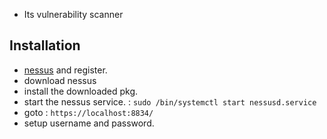 
- Its vulnerability scanner

## Installation

- [nessus](https://www.tenable.com/products/nessus/nessus-essentials) and register.
- download nessus
- install the downloaded pkg.
- start the nessus service. : `sudo /bin/systemctl start nessusd.service`
- goto : `https://localhost:8834/ `
- setup username and password.